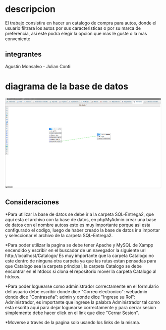 # descripcion
El trabajo consistira en hacer un catalogo de compra para autos, donde el usuario filtrara los autos por sus caracteristicas o por su marca de preferencia, asi este podra elegir la opcion que mas le guste o la mas conveniente
## integrantes 
Agustin Monsalvo - Julian Conti
# diagrama de la base de datos 
![Diagrama de la base de datos](Foto/FOTO-BASE-DATOS.png)

## Consideraciones
*Para utilizar la base de datos se debe ir a la carpeta SQL-Entrega2, que aqui esta el archivo con la base de datos, en phpMyAdmin crear una base de datos con el nombre autoss esto es muy importante porque asi esta configurado el codigo, luego de haber creado la base de datos ir a importar y seleccionar el archivo de la carpeta SQL-Entrega2.

*Para poder utilizar la pagina se debe tener Apache y MySQL de Xampp encendido y escribir en el buscador de un navegador la siguiente url http://localhost/Catalogo/ Es muy importante que la carpeta Catalogo no este dentro de ninguna otra carpeta ya que las rutas estan pensadas para que Catalogo sea la carpeta principal, la carpeta Catalogo se debe encontrar en el htdocs si clona el repositorio mover la carpeta Catalogo al htdcos.

*Para poder loguearse como administrador correctamente en el formulario del usuario debe escribir donde dice "Correo electronico": webadmin donde dice "Contraseña": admin y donde dice "Ingrese su Rol": Administrador, es importante que ingrese la palabra Administrador tal como esta escrita aqui para dejar loguearse correctamente y para cerrar sesion simplemente debe hacer click en el link que dice "Cerrar Sesion". 

*Moverse a través de la pagina solo usando los links de la misma.
